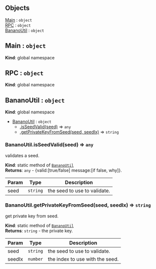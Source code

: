 ## Objects

<dl>
<dt><a href="#Main">Main</a> : <code>object</code></dt>
<dd></dd>
<dt><a href="#RPC">RPC</a> : <code>object</code></dt>
<dd></dd>
<dt><a href="#BananoUtil">BananoUtil</a> : <code>object</code></dt>
<dd></dd>
</dl>

<a name="Main"></a>

## Main : <code>object</code>
**Kind**: global namespace  
<a name="RPC"></a>

## RPC : <code>object</code>
**Kind**: global namespace  
<a name="BananoUtil"></a>

## BananoUtil : <code>object</code>
**Kind**: global namespace  

* [BananoUtil](#BananoUtil) : <code>object</code>
    * [.isSeedValid(seed)](#BananoUtil.isSeedValid) ⇒ <code>any</code>
    * [.getPrivateKeyFromSeed(seed, seedIx)](#BananoUtil.getPrivateKeyFromSeed) ⇒ <code>string</code>

<a name="BananoUtil.isSeedValid"></a>

### BananoUtil.isSeedValid(seed) ⇒ <code>any</code>
validates a seed.

**Kind**: static method of [<code>BananoUtil</code>](#BananoUtil)  
**Returns**: <code>any</code> - {valid:[true/false] message:[if false, why]}.  

| Param | Type | Description |
| --- | --- | --- |
| seed | <code>string</code> | the seed to use to validate. |

<a name="BananoUtil.getPrivateKeyFromSeed"></a>

### BananoUtil.getPrivateKeyFromSeed(seed, seedIx) ⇒ <code>string</code>
get private key from seed.

**Kind**: static method of [<code>BananoUtil</code>](#BananoUtil)  
**Returns**: <code>string</code> - the private key.  

| Param | Type | Description |
| --- | --- | --- |
| seed | <code>string</code> | the seed to use to validate. |
| seedIx | <code>number</code> | the index to use with the seed. |

